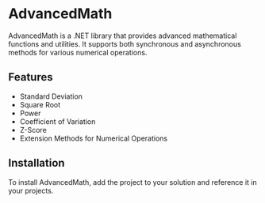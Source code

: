 # AdvancedMath

AdvancedMath is a .NET library that provides advanced mathematical functions and utilities. It supports both synchronous and asynchronous methods for various numerical operations.

## Features

- Standard Deviation
- Square Root
- Power
- Coefficient of Variation
- Z-Score
- Extension Methods for Numerical Operations

## Installation

To install AdvancedMath, add the project to your solution and reference it in your projects.